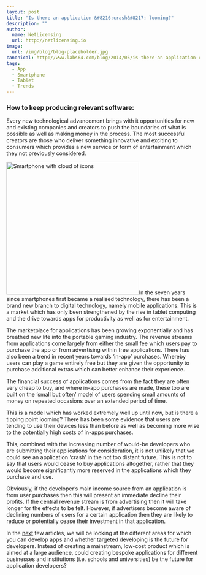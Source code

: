 ```yaml
---
layout: post
title: "Is there an application &#8216;crash&#8217; looming?"
description: ""
author:
  name: NetLicensing
  url: http://netlicensing.io
image:
  url: /img/blog/blog-placeholder.jpg
canonical: http://www.labs64.com/blog/2014/05/is-there-an-application-crash-looming/
tags:
  - App
  - Smartphone
  - Tablet
  - Trends
---
```

### How to keep producing relevant software:

Every new technological advancement brings with it opportunities for new and existing companies and creators to push the boundaries of what is possible as well as making money in the process. The most successful creators are those who deliver something innovative and exciting to consumers which provides a new service or form of entertainment which they not previously considered.

<img class="alignleft size-full wp-image-5333" alt="Smartphone with cloud of icons" src="http://www.labs64.com/content/uploads/2014/02/Fotolia_51372889_XS.jpg" width="346" height="346" srcset="http://www.labs64.com/content/uploads/2014/02/Fotolia_51372889_XS-150x150.jpg 150w, http://www.labs64.com/content/uploads/2014/02/Fotolia_51372889_XS-300x300.jpg 300w, http://www.labs64.com/content/uploads/2014/02/Fotolia_51372889_XS-66x66.jpg 66w, http://www.labs64.com/content/uploads/2014/02/Fotolia_51372889_XS.jpg 346w" sizes="(max-width: 346px) 100vw, 346px" />In the seven years since smartphones first became a realised technology, there has been a brand new branch to digital technology, namely mobile applications. This is a market which has only been strengthened by the rise in tablet computing and the drive towards apps for productivity as well as for entertainment.

The marketplace for applications has been growing exponentially and has breathed new life into the portable gaming industry. The revenue streams from applications come largely from either the small fee which users pay to purchase the app or from advertising within free applications. There has also been a trend in recent years towards ‘in-app’ purchases. Whereby users can play a game entirely free but they are given the opportunity to purchase additional extras which can better enhance their experience.

The financial success of applications comes from the fact they are often very cheap to buy, and where in-app purchases are made, these too are built on the ‘small but often’ model of users spending small amounts of money on repeated occasions over an extended period of time.

This is a model which has worked extremely well up until now, but is there a tipping point looming? There has been some evidence that users are tending to use their devices less than before as well as becoming more wise to the potentially high costs of in-apps purchases.

This, combined with the increasing number of would-be developers who are submitting their applications for consideration, it is not unlikely that we could see an application ‘crash’ in the not too distant future. This is not to say that users would cease to buy applications altogether, rather that they would become significantly more reserved in the applications which they purchase and use.

Obviously, if the developer’s main income source from an application is from user purchases then this will present an immediate decline their profits. If the central revenue stream is from advertising then it will take longer for the effects to be felt. However, if advertisers become aware of declining numbers of users for a certain application then they are likely to reduce or potentially cease their investment in that application.

In the <a title="Apps in Education" href="/blog/2014/06/apps-in-education/" target="_blank" rel="nofollow">next</a> few articles, we will be looking at the different areas for which you can develop apps and whether targeted developing is the future for developers. Instead of creating a mainstream, low-cost product which is aimed at a large audience, could creating bespoke applications for different businesses and institutions (i.e. schools and universities) be the future for application developers?
